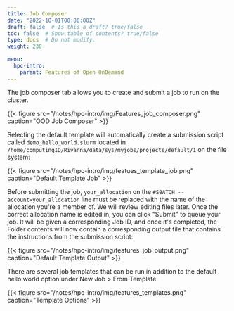 ```yaml
---
title: Job Composer
date: "2022-10-01T00:00:00Z"
draft: false  # Is this a draft? true/false
toc: false  # Show table of contents? true/false
type: docs  # Do not modify.
weight: 230

menu:
  hpc-intro:
    parent: Features of Open OnDemand
---
```


The job composer tab allows you to create and submit a job to run on the cluster.

{{< figure src="/notes/hpc-intro/img/Features_job_composer.png" caption="OOD Job Composer" >}}

Selecting the default template will automatically create a submission script called ```demo_hello_world.slurm``` located in ```/home/computingID/Rivanna/data/sys/myjobs/projects/default/1``` on the file system:

{{< figure src="/notes/hpc-intro/img/featues_template_job.png" caption="Default Template Job" >}}

Before submitting the job, ```your_allocation``` on the ```#SBATCH --account=your_allocation``` line must be replaced with the name of the allocation you're a member of. We will review editing files later. Once the correct allocation name is edited in, you can click "Submit" to queue your job. It will be given a corresponding Job ID, and once it's completed, the Folder contents will now contain a corresponding output file that contains the instructions from the submission script:

{{< figure src="/notes/hpc-intro/img/features_job_output.png" caption="Default Template Output" >}}

There are several job templates that can be run in addition to the default hello world option under New Job > From Template:

{{< figure src="/notes/hpc-intro/img/features_templates.png" caption="Template Options" >}}

